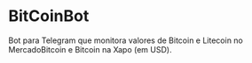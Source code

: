 # BitCoinBot
Bot para Telegram que monitora valores de Bitcoin e Litecoin no MercadoBitcoin e Bitcoin na Xapo (em USD).
